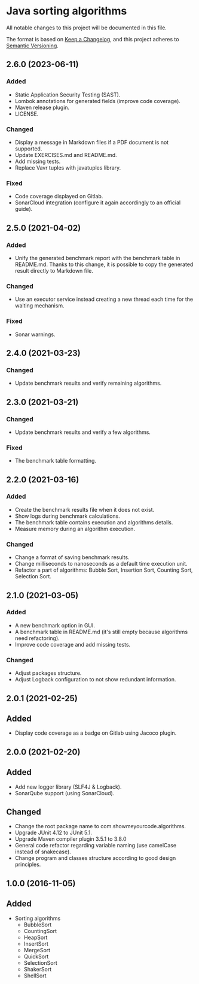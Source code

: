 # Java sorting algorithms

All notable changes to this project will be documented in this file.

The format is based on [Keep a Changelog](https://keepachangelog.com/en/1.1.0/), and this project adheres to [Semantic Versioning](https://semver.org/spec/v2.0.0.html).

## 2.6.0 (2023-06-11)

### Added

- Static Application Security Testing (SAST).
- Lombok annotations for generated fields (improve code coverage).
- Maven release plugin.
- LICENSE.

### Changed

- Display a message in Markdown files if a PDF document is not supported.
- Update EXERCISES.md and README.md.
- Add missing tests.
- Replace Vavr tuples with javatuples library.

### Fixed

- Code coverage displayed on Gitlab.
- SonarCloud integration (configure it again accordingly to an official guide).

## 2.5.0 (2021-04-02)

### Added

- Unify the generated benchmark report with the benchmark table in README.md. Thanks to this change, it is possible to copy the generated result directly to Markdown file.

### Changed

- Use an executor service instead creating a new thread each time for the waiting mechanism.

### Fixed

- Sonar warnings.

## 2.4.0 (2021-03-23)

### Changed

- Update benchmark results and verify remaining algorithms.

## 2.3.0 (2021-03-21)

### Changed

- Update benchmark results and verify a few algorithms.

### Fixed

- The benchmark table formatting.

## 2.2.0 (2021-03-16)

### Added

- Create the benchmark results file when it does not exist.
- Show logs during benchmark calculations.
- The benchmark table contains execution and algorithms details.
- Measure memory during an algorithm execution.

### Changed

- Change a format of saving benchmark results.
- Change milliseconds to nanoseconds as a default time execution unit.
- Refactor a part of algorithms: Bubble Sort, Insertion Sort, Counting Sort, Selection Sort.

## 2.1.0 (2021-03-05)

### Added

- A new benchmark option in GUI.
- A benchmark table in README.md (it's still empty because algorithms need refactoring).
- Improve code coverage and add missing tests.

### Changed

- Adjust packages structure.
- Adjust Logback configuration to not show redundant information.

## 2.0.1 (2021-02-25)

## Added

- Display code coverage as a badge on Gitlab using Jacoco plugin.

## 2.0.0 (2021-02-20)

## Added

- Add new logger library (SLF4J & Logback).
- SonarQube support (using SonarCloud).

## Changed

- Change the root package name to com.showmeyourcode.algorithms.
- Upgrade JUnit 4.12 to JUnit 5.1.
- Upgrade Maven compiler plugin 3.5.1 to 3.8.0
- General code refactor regarding variable naming (use camelCase instead of snakecase).
- Change program and classes structure according to good design principles.

## 1.0.0 (2016-11-05)

## Added

- Sorting algorithms
  - BubbleSort
  - CountingSort
  - HeapSort
  - InsertSort
  - MergeSort
  - QuickSort
  - SelectionSort
  - ShakerSort
  - ShellSort
